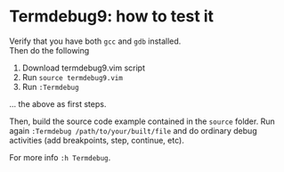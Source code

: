 # Termdebug9: how to test it

Verify that you have both `gcc` and `gdb` installed.    
Then do the following

1. Download termdebug9.vim script
2. Run `source termdebug9.vim`
3. Run `:Termdebug`

... the above as first steps. 

Then, build the source code example contained in the `source` folder.
Run again `:Termdebug /path/to/your/built/file` and do ordinary debug activities (add breakpoints, step, continue, etc). 

For more info `:h Termdebug`. 
